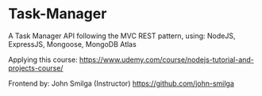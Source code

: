 # Task-Manager
A Task Manager API following the MVC REST pattern, using: NodeJS, ExpressJS, Mongoose, MongoDB Atlas

Applying this course:
https://www.udemy.com/course/nodejs-tutorial-and-projects-course/

Frontend by: 
John Smilga (Instructor)
https://github.com/john-smilga
